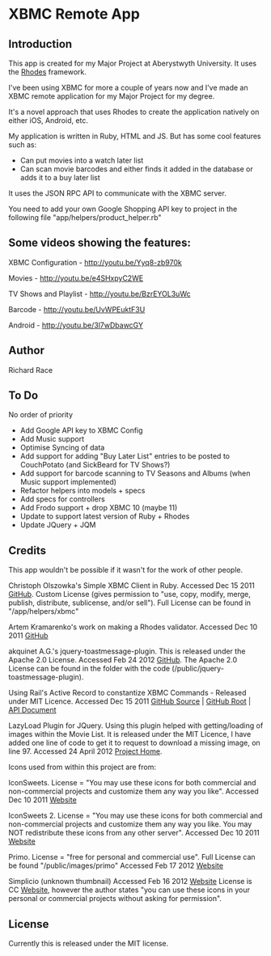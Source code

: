 XBMC Remote App
===

## Introduction

This app is created for my Major Project at Aberystwyth University. It uses the [Rhodes](http://www.rhomobile.com) framework.

I've been using XBMC for more a couple of years now and I've made an XBMC remote application for my Major Project for my degree.

It's a novel approach that uses Rhodes to create the application natively on either iOS, Android, etc. 

My application is written in Ruby, HTML and JS. But has some cool features such as:
- Can put movies into a watch later list
- Can scan movie barcodes and either finds it added in the database or adds it to a buy later list

It uses the JSON RPC API to communicate with the XBMC server.

You need to add your own Google Shopping API key to project in the following file "app/helpers/product_helper.rb"

## Some videos showing the features:

XBMC Configuration - http://youtu.be/Yyq8-zb970k

Movies - http://youtu.be/e4SHxpyC2WE

TV Shows and Playlist - http://youtu.be/BzrEYOL3uWc

Barcode - http://youtu.be/UvWPEuktF3U

Android - http://youtu.be/3l7wDbawcGY

## Author

Richard Race

## To Do

No order of priority

- Add Google API key to XBMC Config
- Add Music support
- Optimise Syncing of data
- Add support for adding "Buy Later List" entries to be posted to CouchPotato (and SickBeard for TV Shows?)
- Add support for barcode scanning to TV Seasons and Albums (when Music support implemented)
- Refactor helpers into models + specs
- Add specs for controllers
- Add Frodo support + drop XBMC 10 (maybe 11)
- Update to support latest version of Ruby + Rhodes
- Update JQuery + JQM

## Credits

This app wouldn't be possible if it wasn't for the work of other people.

Christoph Olszowka's Simple XBMC Client in Ruby. Accessed Dec 15 2011 [GitHub](https://github.com/colszowka/xbmc-client). Custom License (gives permission to "use, copy, modify, merge, publish,
distribute, sublicense, and/or sell"). Full License can be found in "/app/helpers/xbmc"

Artem Kramarenko's work on making a Rhodes validator. Accessed Dec 10 2011 [GitHub](https://github.com/artemk/rh-validatable)

akquinet A.G.'s jquery-toastmessage-plugin. This is released under the Apache 2.0 License. Accessed Feb 24 2012 [GitHub](http://akquinet.github.com/jquery-toastmessage-plugin/). The Apache 2.0 License can be found in the folder with the code (/public/jquery-toastmessage-plugin).

Using Rail's Active Record to constantize XBMC Commands - Released under MIT Licence. Accessed Dec 15 2011 [GitHub Source](https://github.com/rails/rails/blob/6c367a0d787705746f262d0bd5ad8c4f13a8c809/activesupport/lib/active_support/inflector/methods.rb#L212) | [GitHub Root](https://github.com/rails/rails) | [API Document](http://api.rubyonrails.org/classes/ActiveSupport/Inflector.html#method-i-constantize)

LazyLoad Plugin for JQuery. Using this plugin helped with getting/loading of images within the Movie List. It is released under the MIT Licence, I have added one line of code to get it to request to download a missing image, on line 97. Accessed 24 April 2012 [Project Home](http://www.appelsiini.net/projects/lazyload).

Icons used from within this project are from:

IconSweets. License = "You may use these icons for both commercial and non-commercial projects and customize them any way you like". Accessed Dec 10 2011 [Website](http://iconsweets.com/)

IconSweets 2. License = "You may use these icons for both commercial and non-commercial projects and customize them any way you like. You may NOT redistribute these icons from any other server". Accessed Dec 10 2011 [Website](http://iconsweets2.com/)

Primo. License = "free for personal and commercial use". Full License can be found "/public/images/primo" Accessed Feb 17 2012 [Website](http://www.webdesignerdepot.com/2009/07/200-free-exclusive-vector-icons-primo/)

Simplicio (unknown thumbnail) Accessed Feb 16 2012 [Website](http://neurovit.deviantart.com/art/simplicio-92311415?q=gallery%3Aneurovit&qo=0) License is CC [Website](http://creativecommons.org/licenses/by-sa/3.0/), however the author states "you can use these icons in your personal or commercial projects without asking for permission".

## License 

Currently this is released under the MIT license.
